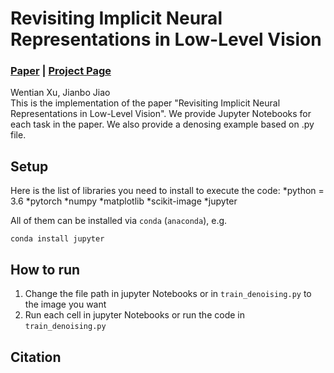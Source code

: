 # Revisiting Implicit Neural Representations in Low-Level Vision
### [Paper]() | [Project Page]() 
Wentian Xu, Jianbo Jiao <br>
This is the implementation of the paper "Revisiting Implicit Neural Representations in Low-Level Vision".  We provide Jupyter Notebooks for each task in the paper. We also provide a denosing example based on .py file.

## Setup
Here is the list of libraries you need to install to execute the code:
*python = 3.6
*pytorch
*numpy
*matplotlib
*scikit-image
*jupyter

All of them can be installed via `conda` (`anaconda`), e.g.
```
conda install jupyter
```

## How to run
1. Change the file path in jupyter Notebooks or in `train_denoising.py` to the image you want
2. Run each cell in jupyter Notebooks or run the code in `train_denoising.py`

## Citation
